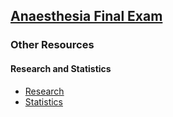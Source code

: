 ## [Anaesthesia Final Exam](https://ketaminenightmares.com/fex)

### Other Resources

#### Research and Statistics

- [Research](research.htm)
- [Statistics](statistics.htm)